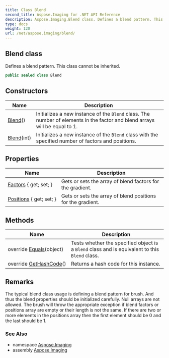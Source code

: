 ```yaml
---
title: Class Blend
second_title: Aspose.Imaging for .NET API Reference
description: Aspose.Imaging.Blend class. Defines a blend pattern. This class cannot be inherited
type: docs
weight: 120
url: /net/aspose.imaging/blend/
---
```

## Blend class

Defines a blend pattern. This class cannot be inherited.

```csharp
public sealed class Blend
```

## Constructors

| Name | Description |
| --- | --- |
| [Blend](blend/#constructor)() | Initializes a new instance of the `Blend` class. The number of elements in the factor and blend arrays will be equal to 1. |
| [Blend](blend/#constructor_1)(int) | Initializes a new instance of the `Blend` class with the specified number of factors and positions. |

## Properties

| Name | Description |
| --- | --- |
| [Factors](../../aspose.imaging/blend/factors/) { get; set; } | Gets or sets the array of blend factors for the gradient. |
| [Positions](../../aspose.imaging/blend/positions/) { get; set; } | Gets or sets the array of blend positions for the gradient. |

## Methods

| Name | Description |
| --- | --- |
| override [Equals](../../aspose.imaging/blend/equals/)(object) | Tests whether the specified object is a `Blend` class and is equivalent to this `Blend` class. |
| override [GetHashCode](../../aspose.imaging/blend/gethashcode/)() | Returns a hash code for this instance. |

## Remarks

The typical blend class usage is defining a blend pattern for brush. And thus the blend properties should be initialized carefully. Null arrays are not allowed. The brush will throw the appropriate exception if blend factors or positions array are empty or their length is not the same. If there are two or more elements in the positions array then the first element should be 0 and the last should be 1.

### See Also

* namespace [Aspose.Imaging](../../aspose.imaging/)
* assembly [Aspose.Imaging](../../)



